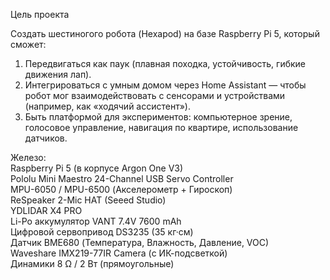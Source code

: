 Цель проекта

Создать шестиногого робота (Hexapod) на базе Raspberry Pi 5, который сможет:
1. Передвигаться как паук (плавная походка, устойчивость, гибкие движения лап).
2. Интегрироваться с умным домом через Home Assistant — чтобы робот мог взаимодействовать с сенсорами и устройствами (например, как «ходячий ассистент»).
3. Быть платформой для экспериментов: компьютерное зрение, голосовое управление, навигация по квартире, использование датчиков.

Железо:<br>
Raspberry Pi 5 (в корпусе Argon One V3)<br>
Pololu Mini Maestro 24-Channel USB Servo Controller<br>
MPU-6050 / MPU-6500 (Акселерометр + Гироскоп)<br>
ReSpeaker 2-Mic HAT (Seeed Studio)<br>
YDLIDAR X4 PRO<br>
Li-Po аккумулятор VANT 7.4V 7600 mAh<br>
Цифровой сервопривод DS3235 (35 кг·см)<br>
Датчик BME680 (Температура, Влажность, Давление, VOC)<br>
Waveshare IMX219-77IR Camera (с ИК-подсветкой)<br>
Динамики 8 Ω / 2 Вт (прямоугольные)<br>
